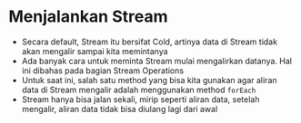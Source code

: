 # Menjalankan Stream

- Secara default, Stream itu bersifat Cold, artinya data di Stream tidak akan mengalir sampai kita memintanya
- Ada banyak cara untuk meminta Stream mulai mengalirkan datanya. Hal ini dibahas pada bagian Stream Operations
- Untuk saat ini, salah satu method yang bisa kita gunakan agar aliran data di Stream mengalir adalah menggunakan method `forEach`
- Stream hanya bisa jalan sekali, mirip seperti aliran data, setelah mengalir, aliran data tidak bisa diulang lagi dari awal